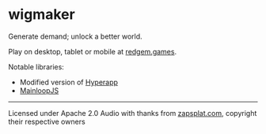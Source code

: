 # wigmaker

Generate demand; unlock a better world.

Play on desktop, tablet or mobile at [redgem.games](https://redgem.games/wigmaker).

Notable libraries:
* Modified version of [Hyperapp](https://github.com/jorgebucaran/hyperapp)
* [MainloopJS](https://github.com/IceCreamYou/MainLoop.js)

---

Licensed under Apache 2.0
Audio with thanks from [zapsplat.com](https://www.zapsplat.com), copyright their respective owners